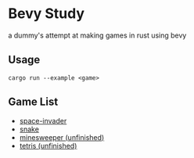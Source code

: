 # Bevy Study

a dummy's attempt at making games in rust using bevy

## Usage
```
cargo run --example <game>
```

## Game List
- [space-invader](https://github.com/eyzi/bevy-study/tree/main/examples/space-invaders)
- [snake](https://github.com/eyzi/bevy-study/tree/main/examples/snake)
- [minesweeper (unfinished)](https://github.com/eyzi/bevy-study/tree/main/examples/minesweeper)
- [tetris (unfinished)](https://github.com/eyzi/bevy-study/tree/main/examples/tetris)
